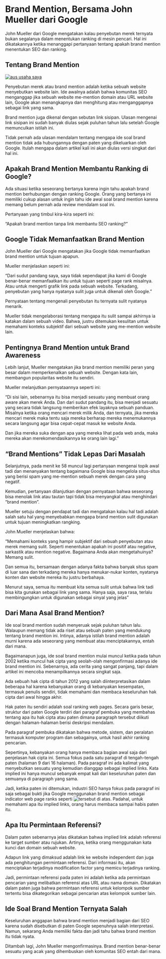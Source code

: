 # Brand Mention, Bersama John Mueller dari Google

John Mueller dari Google mengatakan kalau penyebutan merek ternyata bukan segalanya dalam menentukan ranking di mesin pencari. Hal ini dikatakannya ketika menanggapi pertanyaan tentang apakah brand mention menentukan SEO dan ranking.

## Tentang Brand Mention

[![aus usaha saya](https://i.ibb.co/sRfZcJ8/brand-mention.jpg)](https://www.aus.co.id)

Penyebutan merek atau brand mention adalah ketika sebuah website menyebutkan website lain. Ide awalnya adalah bahwa komunitas SEO menganggap jika sebuah website me-mention domain atau URL website lain, Google akan menangkapnya dan menghitung atau menganggapnya sebagai link yang sama. 

Brand mention juga dikenal dengan sebutan link sisipan. Ulasan mengenai link sisipan ini sudah banyak diulas sejak puluhan tahun lalu setelah Google memunculkan istilah ini.

Tidak pernah ada ulasan mendalam tentang mengapa ide soal brand mention tidak ada hubungannya dengan paten yang dikeluarkan oleh Google. Itulah mengapa dalam artikel kali ini akan diulas versi singkat dari hal ini.


## Apakah Brand Mention Membantu Ranking di Google?

Ada situasi ketika seseorang bertanya karena ingin tahu apakah brand mention berhubungan dengan ranking Google. Orang yang bertanya ini memiliki cukup alasan untuk ingin tahu ide awal soal brand mention karena memang belum pernah ada review mendalam soal ini.

Pertanyaan yang timbul kira-kira seperti ini:

“Apakah brand mention tanpa link membantu SEO ranking?”

## Google Tidak Memanfaatkan Brand Mention

John Mueller dari Google mengatakan jika Google tidak memanfaatkan brand mention untuk tujuan apapun.

Mueller menjelaskan seperti ini:

“Dari sudut pandang saya, saya tidak sependapat jika kami di Google benar-benar memanfaatkan itu untuk tujuan seperti page rank misalnya. Atau untuk mengerti grafik link pada sebuah website. Terkadang, penyebutan yang hanya nyatanya sulit juga untuk dikenali oleh Google.”

Pernyataan tentang mengenali penyebutan itu ternyata sulit nyatanya menarik.

Mueller tidak mengelaborasi tentang mengapa itu sulit sampai akhirnya ia katakan dalam sebuah video. Bahwa, justru ditemukan kesulitan untuk memahami konteks subjektif dari sebuah website yang me-mention website lain.

## Pentingnya Brand Mention untuk Brand Awareness

Lebih lanjut, Mueller mengatakan jika brand mention memiliki peran yang besar dalam memperkenalkan sebuah website. Dengan kata lain, membangun popularitas website itu sendiri.

Mueller melanjutkan pernyataannya seperti ini:

“Di sisi lain, sebenarnya itu bisa menjadi sesuatu yang membuat orang aware akan merek Anda. Dan dari sudut pandang itu, bisa menjadi sesuatu yang secara tidak langsung memberikan efek layaknya sebuah panduan. Misalnya ketika orang mencari merek milik Anda, dan ternyata, jika mereka mencari merek maka tentu saja mereka berharap mereka menemukannya secara langsung agar bisa cepat-cepat masuk ke website Anda.

Dan jika mereka suka dengan apa yang mereka lihat pada web anda, maka mereka akan merekomendasikannya ke orang lain lagi.”

## “Brand Mentions” Tidak Lepas Dari Masalah

Selanjutnya, pada menit ke 58 muncul lagi pertanyaan mengenai topik awal tadi dan menanyakan tentang bagaimana Google bisa mengelola situs-situs yang berisi spam yang me-mention sebuah merek dengan cara yang negatif.

Kemudian, pertanyaan dilanjutkan dengan pernyataan bahwa seseorang bisa menolak link atau tautan tapi tidak bisa menyangkal atau menghindari “brand mention”.

Mueller setuju dengan pendapat tadi dan mengatakan kalau hal tadi adalah salah satu hal yang menyebabkan mengapa brand mention sulit digunakan untuk tujuan meningkatkan rangking.

John Mueller menjelaskan bahwa:

“Memahami konteks yang hampir subjektif dari sebuah penyebutan atau merek memang sulit. Seperti menentukan apakah ini positif atau negative, sarkastik atau mention negative. Bagaimana Anda akan mengetahuinya? Memang sulit.

Dan semua itu, bersamaan dengan adanya fakta bahwa banyak situs spam di luar sana dan terkadang mereka hanya menukar-nukar konten, nyatanya konten dan website mereka itu justru berbahaya.

Menurut saya, semua itu membuat kita semua sulit untuk bahwa link tadi bisa kita gunakan sebagai link yang sama. Hanya saja, saya rasa, terlalu membingungkan untuk digunakan sebagai sinyal yang jelas”

## Dari Mana Asal Brand Mention?

Ide soal brand mention sudah menyeruak sejak puluhan tahun lalu. Walaupun memang tidak ada riset atau sebuah paten yang mendukung tentang brand mention ini. Intinya, adanya istilah brand mention adalah murni karena ada seseorang yang membuat atau menciptakannya, entah dari mana.

Bagaimanapun juga, ide soal brand mention mulai muncul ketika pada tahun 2002 ketika muncul hak cipta yang seolah-olah mengonfirmasi adanya ide brand mention ini. Sebenarnya, ada cerita yang sangat panjang, tapi dalam artikel ini mencoba menampilkannya secara singkat saja.

Ada sebuah hak cipta di tahun 2012 yang salah diinterpretasikan dalam beberapa hal karena kebanyakan orang di kebanyakan kesempatan, termasuk penulis sendiri, tidak memahami dan membaca keseluruhan hak cipta dari awal hingga akhir.

Hak paten itu sendiri adalah soal ranking web pages. Secara garis besar, struktur dari paten Google terdiri dari paragraf pembuka yang membahas tentang apa itu hak cipta atau paten dimana paragraph tersebut diikuti dengan halaman-halaman berisi deskripsi mendalam.

Pada paragraf pembuka dikatakan bahwa metode, sistem, dan peralatan termasuk komputer program dan sebagainya, untuk hasil akhir ranking pencarian.

Sepertinya, kebanyakan orang hanya membaca bagian awal saja dari penjelasan hak cipta ini. Semua fokus pada satu paragraf di tengah-tengah paten (halaman 9 dari 16 halaman). Pada paragraf ini ada kalimat yang menyebutkan sesuatu yang kemudian dianggap sebagai implied links. Kata implied ini hanya muncul sebanyak empat kali dari keseluruhan paten dan semuanya di paragraph yang sama.

Jadi, ketika paten ini ditemukan, industri SEO hanya fokus pada paragraf ini saja sebagai bukti jika Google menggunakan brand mention sebagai indicator web page ranks seperti ![tersebut di atas](https://www.aus.co.id). Padahal, untuk memahami apa itu implied links, orang harus membaca sampai habis paten itu.

## Apa Itu Permintaan Referensi?

Dalam paten sebenarnya jelas dikatakan bahwa implied link adalah referensi ke target sumber atau rujukan. Artinya, ketika orang menggunakan kata kunci dan domain sebuah website.

Adapun link yang dimaksud adalah link ke website independent dan juga ada penghitungan permintaan referensi. Dari informasi itu, akan menciptakan terjadinya modification factor yang memicu terjadinya ranking.

Jadi, permintaan referensi pada paten ini adalah ketika ada permintaan pencarian yang melibatkan referensi atas URL atau nama domain. Dikatakan dalam paten juga bahwa permintaan referensi untuk kelompok sumber tertentu bisa dikategorikan sebagai pencarian atas kelompok sumber lain.

## Ide Soal Brand Mention Ternyata Salah

Keseluruhan anggapan bahwa brand mention menjadi bagian dari SEO karena sudah disebutkan di paten Google sepenuhnya salah interpretasi. Namun, sekarang Anda memiliki fakta dan jadi tahu bahwa brand mention itu tidak nyata.

Ditambah lagi, John Mueller mengonfirmasinya. Brand mention benar-benar sesuatu yang acak yang dihembuskan oleh komunitas SEO entah dari mana.
